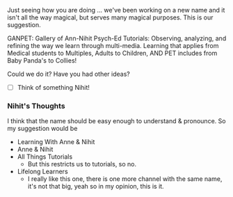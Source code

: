 Just seeing how you are doing ... we've been working on a new name and it isn't all the way magical, but serves many magical purposes.  This is our suggestion.

GANPET:  Gallery of Ann-Nihit Psych-Ed Tutorials: Observing, analyzing, and refining the way we learn through multi-media. Learning that applies from Medical students to Multiples, Adults to Children, AND PET includes from Baby Panda's to Collies!

Could we do it?  Have you had other ideas?


- [ ] Think of something Nihit!


### Nihit's Thoughts
I think that the name should be easy enough to understand & pronounce. So my suggestion would be
- Learning With Anne & Nihit
- Anne & Nihit
- All Things Tutorials
	- But this restricts us to tutorials, so no.
- Lifelong Learners
	- I really like this one, there is one more channel with the same name, it's not that big, yeah so in my opinion, this is it.
	

